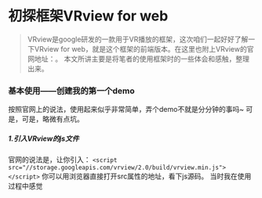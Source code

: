 # 初探框架VRview for web

> VRview是google研发的一款用于VR播放的框架，这次咱们一起好好了解一下VRview for web，就是这个框架的前端版本。在这里也附上VRview的官网地址：。
本文所讲主要是将笔者的使用框架时的一些体会和感触，整理出来。

### 基本使用——创建我的第一个demo
按照官网上的说法，使用起来似乎非常简单，弄个demo不就是分分钟的事吗~
可是，可是，略微有点坑。

##### 1.引入VRview的js文件

官网的说法是，让你引入：
`<script src="//storage.googleapis.com/vrview/2.0/build/vrview.min.js"></script>`
你可以用浏览器直接打开src属性的地址，看下js源码。
当时我在使用过程中感觉
